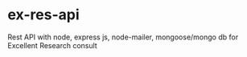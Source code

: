 # ex-res-api
Rest API with node, express js, node-mailer, mongoose/mongo db for Excellent Research consult
